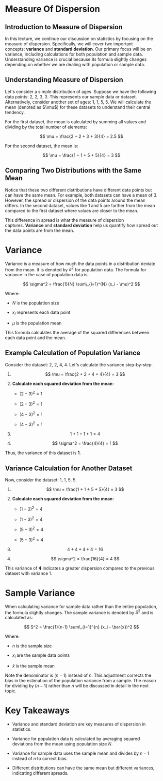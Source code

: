 Measure Of Dispersion
=====================

Introduction to Measure of Dispersion
-------------------------------------

In this lecture, we continue our discussion on statistics by focusing on the measure of dispersion. Specifically, we will cover two important concepts: **variance** and **standard deviation**. Our primary focus will be on variance, including calculations for both population and sample data. Understanding variance is crucial because its formula slightly changes depending on whether we are dealing with population or sample data.

Understanding Measure of Dispersion
-----------------------------------

Let's consider a simple distribution of ages. Suppose we have the following data points: 2, 2, 3, 3. This represents our sample data or dataset. Alternatively, consider another set of ages: 1, 1, 5, 5. We will calculate the mean (denoted as $\\mu$) for these datasets to understand their central tendency.

For the first dataset, the mean is calculated by summing all values and dividing by the total number of elements:

$$ \mu = \frac{2 + 2 + 3 + 3}{4} = 2.5 $$

For the second dataset, the mean is:

$$ \mu = \frac{1 + 1 + 5 + 5}{4} = 3 $$

Comparing Two Distributions with the Same Mean
----------------------------------------------

Notice that these two different distributions have different data points but can have the same mean. For example, both datasets can have a mean of 3. However, the spread or dispersion of the data points around the mean differs. In the second dataset, values like 1 and 5 are farther from the mean compared to the first dataset where values are closer to the mean.

This difference in spread is what the measure of dispersion captures. **Variance** and **standard deviation** help us quantify how spread out the data points are from the mean.

Variance
========

Variance is a measure of how much the data points in a distribution deviate from the mean. It is denoted by $\sigma^2$ for population data. The formula for variance in the case of population data is:

$$ \sigma^2 = \frac{1}{N} \sum\_{i=1}^{N} (x_i - \mu)^2 $$

Where:

*   $N$ is the population size
    
*   $x_i$ represents each data point
    
*   $\mu$ is the population mean
    

This formula calculates the average of the squared differences between each data point and the mean.

Example Calculation of Population Variance
------------------------------------------

Consider the dataset: 2, 2, 4, 4. Let's calculate the variance step-by-step.

1.  $$ \mu = \frac{2 + 2 + 4 + 4}{4} = 3 $$
    
2.  **Calculate each squared deviation from the mean:**
    
    *   $(2 - 3)^2 = 1$
        
    *   $(2 - 3)^2 = 1$
        
    *   $(4 - 3)^2 = 1$
        
    *   $(4 - 3)^2 = 1$
        
3.  $$ 1 + 1 + 1 + 1 = 4 $$
    
4.  $$ \sigma^2 = \frac{4}{4} = 1 $$
    

Thus, the variance of this dataset is **1**.

Variance Calculation for Another Dataset
----------------------------------------

Now, consider the dataset: 1, 1, 5, 5.

1.  $$ \mu = \frac{1 + 1 + 5 + 5}{4} = 3 $$
    
2.  **Calculate each squared deviation from the mean:**
    
    *   $(1 - 3)^2 = 4$
        
    *   $(1 - 3)^2 = 4$
        
    *   $(5 - 3)^2 = 4$
        
    *   $(5 - 3)^2 = 4$
        
3.  $$ 4 + 4 + 4 + 4 = 16 $$
    
4.  $$ \sigma^2 = \frac{16}{4} = 4 $$
    

This variance of **4** indicates a greater dispersion compared to the previous dataset with variance 1.

Sample Variance
===============

When calculating variance for sample data rather than the entire population, the formula slightly changes. The sample variance is denoted by $S^2$ and is calculated as:

$$ S^2 = \frac{1}{n-1} \sum\_{i=1}^{n} (x_i - \bar{x})^2 $$

Where:

*   $n$ is the sample size
    
*   $x_i$ are the sample data points
    
*   $\bar{x}$ is the sample mean
    

Note the denominator is $(n - 1)$ instead of $n$. This adjustment corrects the bias in the estimation of the population variance from a sample. The reason for dividing by $(n - 1)$ rather than $n$ will be discussed in detail in the next topic.

Key Takeaways
=============

*   Variance and standard deviation are key measures of dispersion in statistics.
    
*   Variance for population data is calculated by averaging squared deviations from the mean using population size $N$.
    
*   Variance for sample data uses the sample mean and divides by $n-1$ instead of $n$ to correct bias.
    
*   Different distributions can have the same mean but different variances, indicating different spreads.